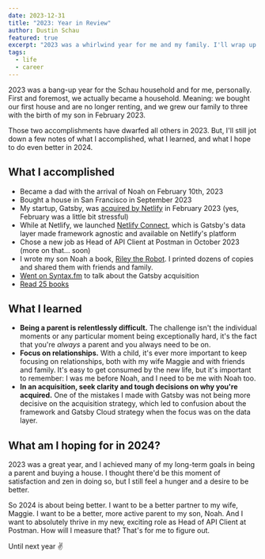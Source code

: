 ```yaml
---
date: 2023-12-31
title: "2023: Year in Review"
author: Dustin Schau
featured: true
excerpt: "2023 was a whirlwind year for me and my family. I'll wrap up what I accomplished, what I learned, and what I hope to do in 2024."
tags:
  - life
  - career
---
```


2023 was a bang-up year for the Schau household and for me, personally. First and foremost, we actually became a household. Meaning: we bought our first house and are no longer renting, and we grew our family to three with the birth of my son in February 2023.

Those two accomplishments have dwarfed all others in 2023. But, I'll still jot down a few notes of what I accomplished, what I learned, and what I hope to do even better in 2024.

## What I accomplished

- Became a dad with the arrival of Noah on February 10th, 2023
- Bought a house in San Francisco in September 2023
- My startup, Gatsby, was [acquired by Netlify](https://www.netlify.com/press/netlify-acquires-gatsby-inc-to-accelerate-adoption-of-composable-web-architectures/) in February 2023 (yes, February was a little bit stressful)
- While at Netlify, we launched [Netlify Connect](https://www.netlify.com/platform/connect/), which is Gatsby's data layer made framework agnostic and available on Netlify's platform
- Chose a new job as Head of API Client at Postman in October 2023 (more on that... soon)
- I wrote my son Noah a book, [Riley the Robot](https://github.com/dschau/riley-the-robot). I printed dozens of copies and shared them with friends and family.
- [Went on Syntax.fm](https://syntax.fm/show/631/supper-club-why-netlify-bought-gatsby-graphql-data-layer-and-headless-cms-with-dustin-schau) to talk about the Gatsby acquisition
- [Read 25 books](https://www.goodreads.com/user_challenges/41049652)

## What I learned

- **Being a parent is relentlessly difficult.** The challenge isn't the individual moments or any particular moment being exceptionally hard, it's the fact that you're _always_ a parent and you always need to be on.
- **Focus on relationships.** With a child, it's ever more important to keep focusing on relationships, both with my wife Maggie and with friends and family. It's easy to get consumed by the new life, but it's important to remember: I was me before Noah, and I need to be me with Noah too.
- **In an acquisition, seek clarity and tough decisions on why you're acquired.** One of the mistakes I made with Gatsby was not being more decisive on the acquisition strategy, which led to confusion about the framework and Gatsby Cloud strategy when the focus was on the data layer.

## What am I hoping for in 2024?

2023 was a great year, and I achieved many of my long-term goals in being a parent and buying a house. I thought there'd be this moment of satisfaction and zen in doing so, but I still feel a hunger and a desire to be better.

So 2024 is about being better. I want to be a better partner to my wife, Maggie. I want to be a better, more active parent to my son, Noah. And I want to absolutely thrive in my new, exciting role as Head of API Client at Postman. How will I measure that? That's for me to figure out.

Until next year ✌️

